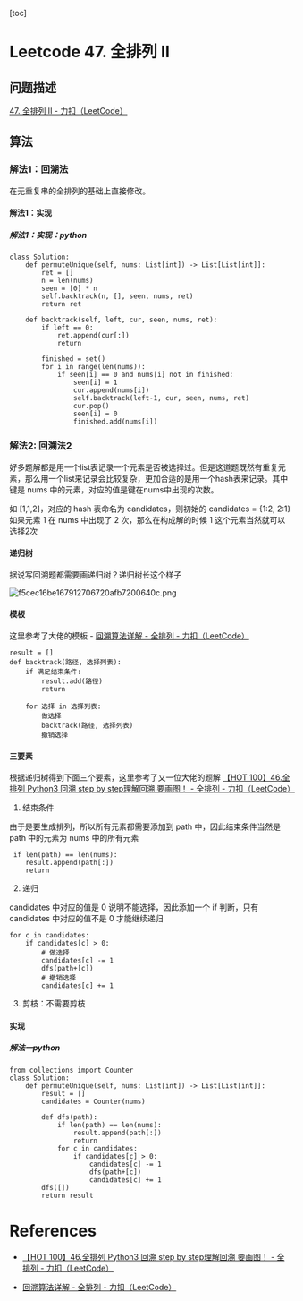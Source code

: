 [toc]

# Leetcode 47. 全排列 II

## 问题描述

[47. 全排列 II - 力扣（LeetCode）](https://leetcode-cn.com/problems/permutations-ii/)

## 算法

### 解法1：回溯法

在无重复串的全排列的基础上直接修改。

#### 解法1：实现

##### 解法1：实现：python

```
class Solution:
    def permuteUnique(self, nums: List[int]) -> List[List[int]]:
        ret = []
        n = len(nums)
        seen = [0] * n
        self.backtrack(n, [], seen, nums, ret)
        return ret
        
    def backtrack(self, left, cur, seen, nums, ret):
        if left == 0:
            ret.append(cur[:])
            return
        
        finished = set()
        for i in range(len(nums)):
            if seen[i] == 0 and nums[i] not in finished:
                seen[i] = 1
                cur.append(nums[i])
                self.backtrack(left-1, cur, seen, nums, ret)
                cur.pop()
                seen[i] = 0
                finished.add(nums[i])
```

### 解法2: 回溯法2

好多题解都是用一个list表记录一个元素是否被选择过。但是这道题既然有重复元素，那么用一个list来记录会比较复杂，更加合适的是用一个hash表来记录。其中键是 nums 中的元素，对应的值是键在nums中出现的次数。

如 [1,1,2]，对应的 hash 表命名为 candidates，则初始的 candidates = {1:2, 2:1}
如果元素 1 在 nums 中出现了 2 次，那么在构成解的时候 1 这个元素当然就可以选择2次

#### 递归树

据说写回溯题都需要画递归树？递归树长这个样子

![f5cec16be167912706720afb7200640c.png](evernotecid://8E200321-31A9-427B-BECA-CC44235980BC/appyinxiangcom/22483756/ENResource/p10652)

#### 模板

这里参考了大佬的模板 - [回溯算法详解 - 全排列 - 力扣（LeetCode）](https://leetcode-cn.com/problems/permutations/solution/hui-su-suan-fa-xiang-jie-by-labuladong-2/)

```
result = []
def backtrack(路径, 选择列表):
    if 满足结束条件:
        result.add(路径)
        return
    
    for 选择 in 选择列表:
        做选择
        backtrack(路径, 选择列表)
        撤销选择
```     
        
#### 三要素

根据递归树得到下面三个要素，这里参考了又一位大佬的题解  [【HOT 100】46.全排列 Python3 回溯 step by step理解回溯 要画图！ - 全排列 - 力扣（LeetCode）](https://leetcode-cn.com/problems/permutations/solution/hot-100-46quan-pai-lie-python3-hui-su-step-by-step/)

1. 结束条件

由于是要生成排列，所以所有元素都需要添加到 path 中，因此结束条件当然是 path 中的元素为 nums 中的所有元素

```
 if len(path) == len(nums):
    result.append(path[:])
    return
```

2. 递归

candidates 中对应的值是 0 说明不能选择，因此添加一个 if 判断，只有 candidates 中对应的值不是 0 才能继续递归

```
for c in candidates:
    if candidates[c] > 0:
        # 做选择
        candidates[c] -= 1
        dfs(path+[c])
        # 撤销选择
        candidates[c] += 1
```

3. 剪枝：不需要剪枝

#### 实现

##### 解法一python

```
from collections import Counter
class Solution:
    def permuteUnique(self, nums: List[int]) -> List[List[int]]:
        result = []
        candidates = Counter(nums)

        def dfs(path):
            if len(path) == len(nums):
                result.append(path[:])
                return
            for c in candidates:
                if candidates[c] > 0:
                    candidates[c] -= 1
                    dfs(path+[c])
                    candidates[c] += 1
        dfs([])
        return result
```

# References

- [【HOT 100】46.全排列 Python3 回溯 step by step理解回溯 要画图！ - 全排列 - 力扣（LeetCode）](https://leetcode-cn.com/problems/permutations/solution/hot-100-46quan-pai-lie-python3-hui-su-step-by-step/)

- [回溯算法详解 - 全排列 - 力扣（LeetCode）](https://leetcode-cn.com/problems/permutations/solution/hui-su-suan-fa-xiang-jie-by-labuladong-2/)